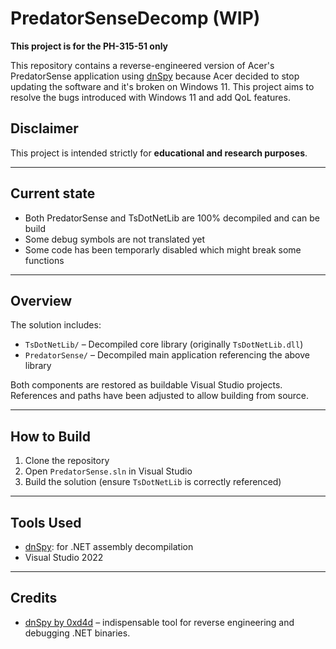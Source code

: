 # PredatorSenseDecomp (WIP)

**This project is for the PH-315-51 only**

This repository contains a reverse-engineered version of Acer's PredatorSense application using [dnSpy](https://github.com/dnSpy/dnSpy) because Acer 
decided to stop updating the software and it's broken on Windows 11. This project aims to resolve the bugs introduced with Windows 11 and add QoL features.

## Disclaimer

This project is intended strictly for **educational and research purposes**.

---

## Current state

- Both PredatorSense and TsDotNetLib are 100% decompiled and can be build
- Some debug symbols are not translated yet
- Some code has been temporarly disabled which might break some functions

---

## Overview

The solution includes:

- `TsDotNetLib/` – Decompiled core library (originally `TsDotNetLib.dll`)
- `PredatorSense/` – Decompiled main application referencing the above library

Both components are restored as buildable Visual Studio projects.  
References and paths have been adjusted to allow building from source.

---

## How to Build

1. Clone the repository
2. Open `PredatorSense.sln` in Visual Studio
3. Build the solution (ensure `TsDotNetLib` is correctly referenced)

---

## Tools Used

- [dnSpy](https://github.com/dnSpy/dnSpy): for .NET assembly decompilation
- Visual Studio 2022

---

## Credits

- [dnSpy by 0xd4d](https://github.com/dnSpy/dnSpy) – indispensable tool for reverse engineering and debugging .NET binaries.

